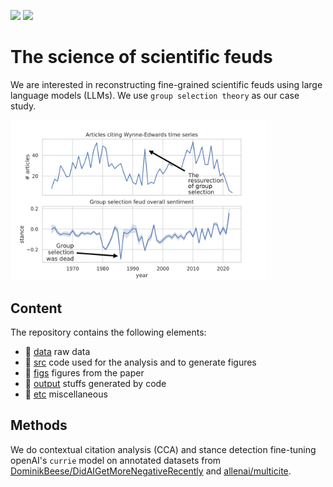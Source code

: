 [![](https://img.shields.io/badge/Python-3.9.0-informational)](https://www.python.org/)
[![](https://img.shields.io/github/license/jstonge/sci_feuds?label=License)](/LICENSE)

# The science of scientific feuds

We are interested in reconstructing fine-grained scientific feuds using large language models (LLMs). We use `group selection theory` as our case study.

<img src="https://github.com/jstonge/sci_feuds/blob/main/etc/60fbc0ac_1.png" alt="the history of group selection" width="410px">

## Content

The repository contains the following elements:
 * 📂 [data](/data) raw data
 * 📂 [src](/src) code used for the analysis and to generate figures
 * 📂 [figs](/figs) figures from the paper
 * 📂 [output](/output) stuffs generated by code
 * 📂 [etc](/etc) miscellaneous
 

## Methods

We do contextual citation analysis (CCA) and stance detection fine-tuning openAI's `currie` model on annotated datasets from [DominikBeese/DidAIGetMoreNegativeRecently](https://github.com/DominikBeese/DidAIGetMoreNegativeRecently) and [allenai/multicite](https://github.com/allenai/multicite).


